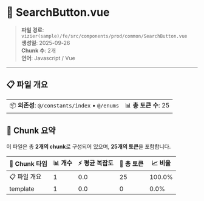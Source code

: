 # 📄 SearchButton.vue

> **파일 경로**: `vizier(sample)/fe/src/components/prod/common/SearchButton.vue`  
> **생성일**: 2025-09-26  
> **Chunk 수**: 2개  
> **언어**: Javascript / Vue
---


## 📋 파일 개요

| | |
|--|--|
| 📦 **의존성**: `@/constants/index` • `@/enums` | 📊 **총 토큰 수**: 25 |






## 🧩 Chunk 요약

이 파일은 총 **2개의 chunk**로 구성되어 있으며, **25개의 토큰**을 포함합니다.

| 🧩 Chunk 타입 | 📊 개수 | ⚡ 평균 복잡도 | 📝 총 토큰 | 📈 비율 |
|---------------|--------|-------------|----------|--------|
| 📋 파일 개요 | 1 | 0.0 | 25 | 100.0% |
| template | 1 | 0.0 | 0 | 0.0% |

